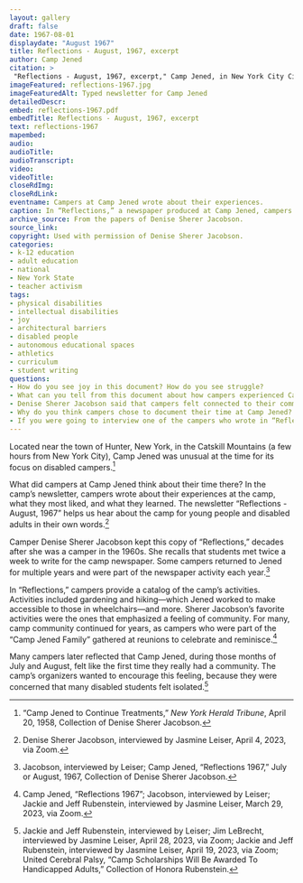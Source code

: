 ```yaml
--- 
layout: gallery
draft: false
date: 1967-08-01
displaydate: "August 1967"
title: Reflections - August, 1967, excerpt
author: Camp Jened
citation: >
 "Reflections - August, 1967, excerpt," Camp Jened, in New York City Civil Rights History Project, Accessed: [Month Day, Year], https://nyccivilrightshistory.org/gallery/reflections-1967.
imageFeatured: reflections-1967.jpg
imageFeaturedAlt: Typed newsletter for Camp Jened
detailedDescr: 
embed: reflections-1967.pdf
embedTitle: Reflections - August, 1967, excerpt
text: reflections-1967
mapembed: 
audio: 
audioTitle: 
audioTranscript: 
video: 
videoTitle: 
closeRdImg: 
closeRdLink: 
eventname: Campers at Camp Jened wrote about their experiences.
caption: In “Reflections,” a newspaper produced at Camp Jened, campers told each other about their experiences at camp.
archive_source: From the papers of Denise Sherer Jacobson.
source_link: 
copyright: Used with permission of Denise Sherer Jacobson.
categories: 
- k-12 education
- adult education
- national
- New York State
- teacher activism
tags: 
- physical disabilities
- intellectual disabilities
- joy
- architectural barriers
- disabled people
- autonomous educational spaces
- athletics
- curriculum
- student writing
questions: 
- How do you see joy in this document? How do you see struggle? 
- What can you tell from this document about how campers experienced Camp Jened? 
- Denise Sherer Jacobson said that campers felt connected to their community at Camp Jened. What can we tell from this document about what created that sense of community at Camp Jened? 
- Why do you think campers chose to document their time at Camp Jened? Why do you think some former campers kept documents about the camp, like “Reflections,” for so long after their time at camp ended? 
- If you were going to interview one of the campers who wrote in “Reflections,” what would you ask them?
--- 
```


Located near the town of Hunter, New York, in the Catskill Mountains (a few hours from New York City), Camp Jened was unusual at the time for its focus on disabled campers.[^1]

What did campers at Camp Jened think about their time there? In the camp’s newsletter, campers wrote about their experiences at the camp, what they most liked, and what they learned. The newsletter “Reflections - August, 1967” helps us hear about the camp for young people and disabled adults in their own words.[^2]

Camper Denise Sherer Jacobson kept this copy of “Reflections,” decades after she was a camper in the 1960s. She recalls that students met twice a week to write for the camp newspaper. Some campers returned to Jened for multiple years and were part of the newspaper activity each year.[^3]

In “Reflections,” campers provide a catalog of the camp’s activities. Activities included gardening and hiking—which Jened worked to make accessible to those in wheelchairs—and more. Sherer Jacobson’s favorite activities were the ones that emphasized a feeling of community. For many, camp community continued for years, as campers who were part of the “Camp Jened Family” gathered at reunions to celebrate and reminisce.[^4]

Many campers later reflected that Camp Jened, during those months of July and August, felt like the first time they really had a community. The camp’s organizers wanted to encourage this feeling, because they were concerned that many disabled students felt isolated.[^5]

[^1]: “Camp Jened to Continue Treatments,” *New York Herald Tribune*, April 20, 1958,  Collection of Denise Sherer Jacobson.

[^2]: Denise Sherer Jacobson, interviewed by Jasmine Leiser, April 4, 2023, via Zoom.

[^3]: Jacobson, interviewed by Leiser; Camp Jened, “Reflections 1967,” July or August, 1967, Collection of Denise Sherer Jacobson.

[^4]: Camp Jened, “Reflections 1967”; Jacobson, interviewed by Leiser; Jackie and Jeff Rubenstein, interviewed by Jasmine Leiser, March 29, 2023, via Zoom.

[^5]: Jackie and Jeff Rubenstein, interviewed by Leiser; Jim LeBrecht, interviewed by Jasmine Leiser, April 28, 2023, via Zoom; Jackie and Jeff Rubenstein, interviewed by Jasmine Leiser, April 19, 2023, via Zoom; United Cerebral Palsy, “Camp Scholarships Will Be Awarded To Handicapped Adults,” Collection of Honora Rubenstein.
